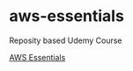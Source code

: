 # aws-essentials
Reposity based Udemy Course


[AWS Essentials](https://www.udemy.com/aws-essentials/)
